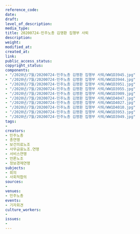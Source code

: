 ```yaml
---
reference_code: 
date: 
draft: 
level_of_description: 
media_type: 
title: 20200724-민주노총 김명환 집행부 사퇴
description: 
weight: 
modified_at: 
created_at: 
link: 
public_access_status: 
copyright_status: 
components:
- "/2020년/7월/20200724-민주노총 김명환 집행부 사퇴/WW1D3945.jpg"
- "/2020년/7월/20200724-민주노총 김명환 집행부 사퇴/WW1D3944.jpg"
- "/2020년/7월/20200724-민주노총 김명환 집행부 사퇴/WW1D3951.jpg"
- "/2020년/7월/20200724-민주노총 김명환 집행부 사퇴/WW1D3955.jpg"
- "/2020년/7월/20200724-민주노총 김명환 집행부 사퇴/WW1D3909.jpg"
- "/2020년/7월/20200724-민주노총 김명환 집행부 사퇴/WW1D4047.jpg"
- "/2020년/7월/20200724-민주노총 김명환 집행부 사퇴/WW1D4027.jpg"
- "/2020년/7월/20200724-민주노총 김명환 집행부 사퇴/WW1D4010.jpg"
- "/2020년/7월/20200724-민주노총 김명환 집행부 사퇴/WW1D3953.jpg"
- "/2020년/7월/20200724-민주노총 김명환 집행부 사퇴/WW1D3949.jpg"
tags:
- 
creators:
- 민주노총
- 총연맹
- 보건의료노조
- 사무금융노조.연맹
- 서비스연맹
- 언론노조
- 정보경제연맹
subjects:
- 회의
- 사회적합의
sources:
- 
venues:
- 민주노총
events:
- 기자회견
culture_workers:
- 
issues:
- 
---
```

